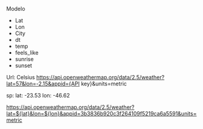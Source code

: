 Modelo 
- Lat
- Lon
- City
- dt
- temp
- feels_like
- sunrise
- sunset

Url: Celsius
https://api.openweathermap.org/data/2.5/weather?lat=57&lon=-2.15&appid={API key}&units=metric

sp:
lat: -23.53
lon: -46.62


https://api.openweathermap.org/data/2.5/weather?lat=${lat}&lon=${lon}&appid=3b3836b920c3f264109f5219ca6a5591&units=metric